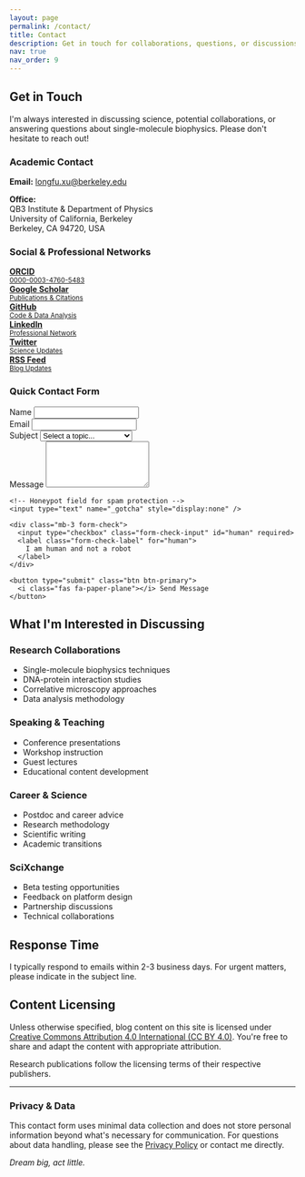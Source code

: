 ```yaml
---
layout: page
permalink: /contact/
title: Contact
description: Get in touch for collaborations, questions, or discussions
nav: true
nav_order: 9
---
```


## Get in Touch

I'm always interested in discussing science, potential collaborations, or answering questions about single-molecule biophysics. Please don't hesitate to reach out!

### Academic Contact

**Email:** [longfu.xu@berkeley.edu](mailto:longfu.xu@berkeley.edu)

**Office:**  
QB3 Institute & Department of Physics  
University of California, Berkeley  
Berkeley, CA 94720, USA

### Social & Professional Networks

<div class="row mt-4">
  <div class="col-md-6">
    <div class="list-group">
      <a href="https://orcid.org/0000-0003-4760-5483" class="list-group-item list-group-item-action d-flex align-items-center" target="_blank">
        <i class="fab fa-orcid fa-lg me-3" style="color: #A6CE39;"></i>
        <div>
          <strong>ORCID</strong><br>
          <small class="text-muted">0000-0003-4760-5483</small>
        </div>
      </a>
      <a href="https://scholar.google.com/citations?user=YOUR_ID" class="list-group-item list-group-item-action d-flex align-items-center" target="_blank">
        <i class="fab fa-google fa-lg me-3" style="color: #4285F4;"></i>
        <div>
          <strong>Google Scholar</strong><br>
          <small class="text-muted">Publications & Citations</small>
        </div>
      </a>
      <a href="https://github.com/longfuxu" class="list-group-item list-group-item-action d-flex align-items-center" target="_blank">
        <i class="fab fa-github fa-lg me-3" style="color: #333;"></i>
        <div>
          <strong>GitHub</strong><br>
          <small class="text-muted">Code & Data Analysis</small>
        </div>
      </a>
    </div>
  </div>
  <div class="col-md-6">
    <div class="list-group">
      <a href="https://linkedin.com/in/longfu-xu" class="list-group-item list-group-item-action d-flex align-items-center" target="_blank">
        <i class="fab fa-linkedin fa-lg me-3" style="color: #0077B5;"></i>
        <div>
          <strong>LinkedIn</strong><br>
          <small class="text-muted">Professional Network</small>
        </div>
      </a>
      <a href="https://twitter.com/longfuxu" class="list-group-item list-group-item-action d-flex align-items-center" target="_blank">
        <i class="fab fa-twitter fa-lg me-3" style="color: #1DA1F2;"></i>
        <div>
          <strong>Twitter</strong><br>
          <small class="text-muted">Science Updates</small>
        </div>
      </a>
      <a href="/feed.xml" class="list-group-item list-group-item-action d-flex align-items-center" target="_blank">
        <i class="fas fa-rss fa-lg me-3" style="color: #FF6600;"></i>
        <div>
          <strong>RSS Feed</strong><br>
          <small class="text-muted">Blog Updates</small>
        </div>
      </a>
    </div>
  </div>
</div>

### Quick Contact Form

<div class="mt-5">
  <form action="https://formspree.io/f/YOUR_FORM_ID" method="POST" class="contact-form">
    <div class="mb-3">
      <label for="name" class="form-label">Name</label>
      <input type="text" class="form-control" id="name" name="name" required>
    </div>
    <div class="mb-3">
      <label for="email" class="form-label">Email</label>
      <input type="email" class="form-control" id="email" name="email" required>
    </div>
    <div class="mb-3">
      <label for="subject" class="form-label">Subject</label>
      <select class="form-control" id="subject" name="subject" required>
        <option value="">Select a topic...</option>
        <option value="collaboration">Research Collaboration</option>
        <option value="methodology">Methodology Question</option>
        <option value="speaking">Speaking Invitation</option>
        <option value="student">Student Opportunities</option>
        <option value="sciXchange">SciXchange</option>
        <option value="other">Other</option>
      </select>
    </div>
    <div class="mb-3">
      <label for="message" class="form-label">Message</label>
      <textarea class="form-control" id="message" name="message" rows="5" required></textarea>
    </div>
    
    <!-- Honeypot field for spam protection -->
    <input type="text" name="_gotcha" style="display:none" />
    
    <div class="mb-3 form-check">
      <input type="checkbox" class="form-check-input" id="human" required>
      <label class="form-check-label" for="human">
        I am human and not a robot
      </label>
    </div>
    
    <button type="submit" class="btn btn-primary">
      <i class="fas fa-paper-plane"></i> Send Message
    </button>
  </form>
</div>

## What I'm Interested in Discussing

### Research Collaborations
- Single-molecule biophysics techniques
- DNA-protein interaction studies
- Correlative microscopy approaches
- Data analysis methodology

### Speaking & Teaching
- Conference presentations
- Workshop instruction
- Guest lectures
- Educational content development

### Career & Science
- Postdoc and career advice
- Research methodology
- Scientific writing
- Academic transitions

### SciXchange
- Beta testing opportunities
- Feedback on platform design
- Partnership discussions
- Technical collaborations

## Response Time

I typically respond to emails within 2-3 business days. For urgent matters, please indicate in the subject line.

## Content Licensing

Unless otherwise specified, blog content on this site is licensed under [Creative Commons Attribution 4.0 International (CC BY 4.0)](https://creativecommons.org/licenses/by/4.0/). You're free to share and adapt the content with appropriate attribution.

Research publications follow the licensing terms of their respective publishers.

---

### Privacy & Data

This contact form uses minimal data collection and does not store personal information beyond what's necessary for communication. For questions about data handling, please see the [Privacy Policy](/privacy/) or contact me directly.

*Dream big, act little.*